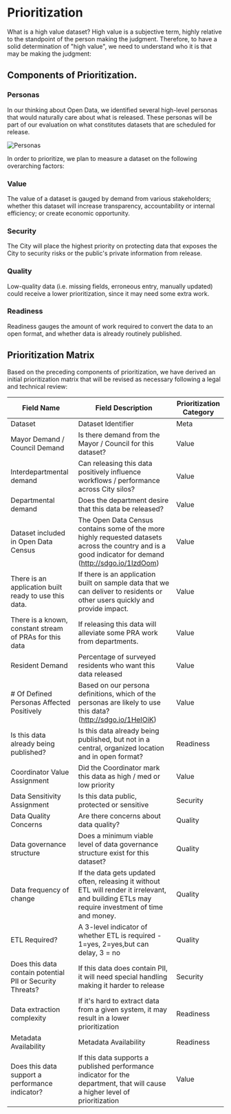 # Prioritization 
What is a high value dataset?  High value is a subjective term, highly relative to the standpoint of the person making the judgment.  Therefore, to have a solid determination of "high value", we need to understand who it is that may be making the judgment:


## Components of Prioritization.
### Personas
In our thinking about Open Data, we identified several high-level personas that would naturally care about what is released.  These personas will be part of our evaluation on what constitutes datasets that are scheduled for release.

![Personas](http://take.ms/UiDp2)

In order to prioritize, we plan to measure a dataset on the following overarching factors:

### Value
The value of a dataset is gauged by demand from various stakeholders; whether this dataset will increase transparency, accountability or internal efficiency; or create economic opportunity.

### Security
The City will place the highest priority on protecting data that exposes the City to security risks or the public's private information from release.

### Quality
Low-quality data (i.e. missing fields, erroneous entry, manually updated) could receive a lower prioritization, since it may need some extra work.

### Readiness
Readiness gauges the amount of work required to convert the data to an open format, and whether data is already routinely published.

## Prioritization Matrix
Based on the preceding components of prioritization, we have derived an initial prioritization matrix that will be revised as necessary following a legal and technical review: 


| **Field Name** | **Field Description** | **Prioritization Category** |
|-----------------------------------------------------------|---------------------------------------------------------------------------------------------------------------------------------------------------------|-------------------------|
| Dataset | Dataset Identifier | Meta |
| Mayor Demand / Council Demand | Is there demand from the Mayor / Council for this dataset? | Value |
| Interdepartmental demand | Can releasing this data positively influence workflows / performance across City silos? | Value |
| Departmental demand | Does the department desire that this data be released? | Value |
| Dataset included in Open Data Census | The Open Data Census contains some of the more highly requested datasets across the country and is a good indicator for demand (http://sdgo.io/1IzdOom) | Value |
| There is an application built ready to use this data. | If there is an application built on sample data that we can deliver to residents or other users quickly and provide impact. | Value |
| There is a known, constant stream of PRAs for this data | If releasing this data will alleviate some PRA work from departments. | Value |
| Resident Demand | Percentage of surveyed residents who want this data released | Value |
| # Of Defined Personas Affected Positively | Based on our persona definitions, which of the personas are likely to use this data? (http://sdgo.io/1HeIOiK) | Value |
| Is this data already being published? | Is this data already being published, but not in a central, organized location and in open format? | Readiness |
| Coordinator Value Assignment | Did the Coordinator mark this data as high / med or low priority | Value |
| Data Sensitivity Assignment | Is this data public, protected or sensitive | Security |
| Data Quality Concerns | Are there concerns about data quality? | Quality |
| Data governance structure | Does a minimum viable level of data governance structure exist for this dataset? | Quality |
| Data frequency of change | If the data gets updated often, releasing it without ETL will render it irrelevant, and building ETLs may require investment of time and money. | Quality |
| ETL Required? | A 3-level indicator of whether ETL is required - 1=yes, 2=yes,but can delay, 3 = no | Quality |
| Does this data contain potential PII or Security Threats? | If this data does contain PII, it will need special handling making it harder to release | Security |
| Data extraction complexity | If it's hard to extract data from a given system, it may result in a lower prioritization | Readiness |
| Metadata Availability | Metadata Availability | Readiness |
| Does this data support a performance indicator? | If this data supports a published performance indicator for the department, that will cause a higher level of prioritization | Value |


